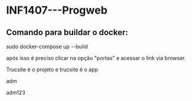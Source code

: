 # INF1407---Progweb

## Comando para buildar o docker:

sudo docker-compose up --build

após isso é preciso clicar na opção "portas" e acessar o link via browser. 

Trucsite é o projeto e trucsite é o app

adm

adm123